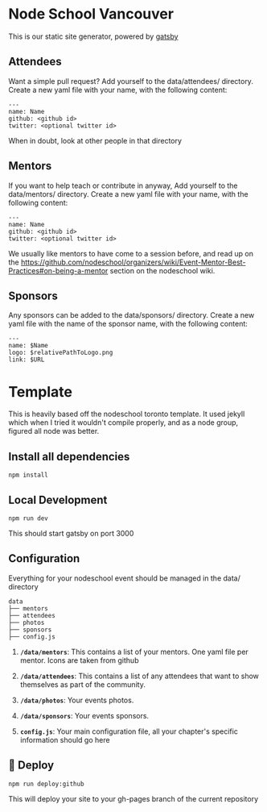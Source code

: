 # Node School Vancouver

This is our static site generator, powered by [gatsby](https://www.gatsbyjs.org)

## Attendees

Want a simple pull request? Add yourself to the data/attendees/ directory. Create a new yaml file with your name, with the following content:

```
---
name: Name
github: <github id>
twitter: <optional twitter id>
```

When in doubt, look at other people in that directory

## Mentors

If you want to help teach or contribute in anyway, Add yourself to the data/mentors/ directory. Create a new yaml file with your name, with the following content:

```
---
name: Name
github: <github id>
twitter: <optional twitter id>
```

We usually like mentors to have come to a session before, and read up on the https://github.com/nodeschool/organizers/wiki/Event-Mentor-Best-Practices#on-being-a-mentor section on the nodeschool wiki.

## Sponsors

Any sponsors can be added to the data/sponsors/ directory. Create a new yaml file with the name of the sponsor name, with the following content:

```
---
name: $Name
logo: $relativePathToLogo.png
link: $URL
```

# Template

This is heavily based off the nodeschool toronto template. It used jekyll which when I tried it wouldn't compile properly, and as a node group, figured all node was better.

## Install all dependencies

```
npm install
```

## Local Development

```
npm run dev
```

This should start gatsby on port 3000

## Configuration

Everything for your nodeschool event should be managed in the data/ directory


    data
    ├── mentors
    ├── attendees
    ├── photos
    ├── sponsors
    ├── config.js

1.  **`/data/mentors`**: This contains a list of your mentors. One yaml file per mentor. Icons are taken from github

2.  **`/data/attendees`**: This contains a list of any attendees that want to show themselves as part of the community.

3.  **`/data/photos`**: Your events photos.

4.  **`/data/sponsors`**: Your events sponsors.

5.  **`config.js`**: Your main configuration file, all your chapter's specific information should go here

## 💫 Deploy

```
npm run deploy:github
```

This will deploy your site to your gh-pages branch of the current repository

